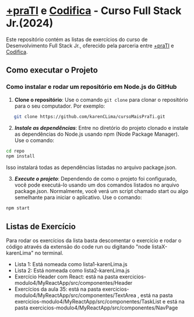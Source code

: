 
# [+praTI](https://www.maisprati.com.br/) e [Codifica](https://www.codificaedu.com.br/) - Curso Full Stack Jr.(2024)

Este repositório contém as listas de exercícios do curso de Desenvolvimento Full Stack Jr., oferecido pela parceria entre [+praTI](https://www.maisprati.com.br/) e [Codifica](https://www.codificaedu.com.br/).

## Como executar o Projeto

### Como instalar e rodar um repositório em Node.js do GitHub

1. **Clone o repositório**: Use o comando `git clone` para clonar o repositório para o seu computador. Por exemplo:

```bash
   git clone https://github.com/karenCLima/cursoMaisPraTi.git
``` 

2. ***Instale as dependências***: Entre no diretório do projeto clonado e instale as dependências do Node.js usando npm (Node Package Manager). Use o comando:
```bash
cd repo
npm install
```
Isso instalará todas as dependências listadas no arquivo package.json.

3. ***Execute o projeto***: Dependendo de como o projeto foi configurado, você pode executá-lo usando um dos comandos listados no arquivo package.json. Normalmente, você verá um script chamado start ou algo semelhante para iniciar o aplicativo. Use o comando:
```bash
npm start
```
## Listas de Exercício
Para rodar os exercícios da lista basta descomentar o exercício e rodar o código através da extensão do code run ou digitando "node listaX-karenLima" no terminal.
- Lista 1: Está nomeada como lista1-karenLima.js
- Lista 2: Está nomeada como lista2-karenLima.js
- Exercício Header com React: está na pasta exercicios-modulo4/MyReactApp/src/componentes/Header
- Exercícios da aula 35: está na pasta exercicios-modulo4/MyReactApp/src/componentes/TextArea , está na pasta exercicios-modulo4/MyReactApp/src/componentes/TaskList e está na pasta exercicios-modulo4/MyReactApp/src/componentes/NavPage
